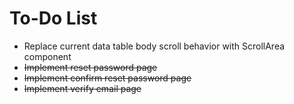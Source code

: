 # To-Do List
- Replace current data table body scroll behavior with ScrollArea component
- ~~Implement reset password page~~
- ~~Implement confirm reset password page~~
- ~~Implement verify email page~~
